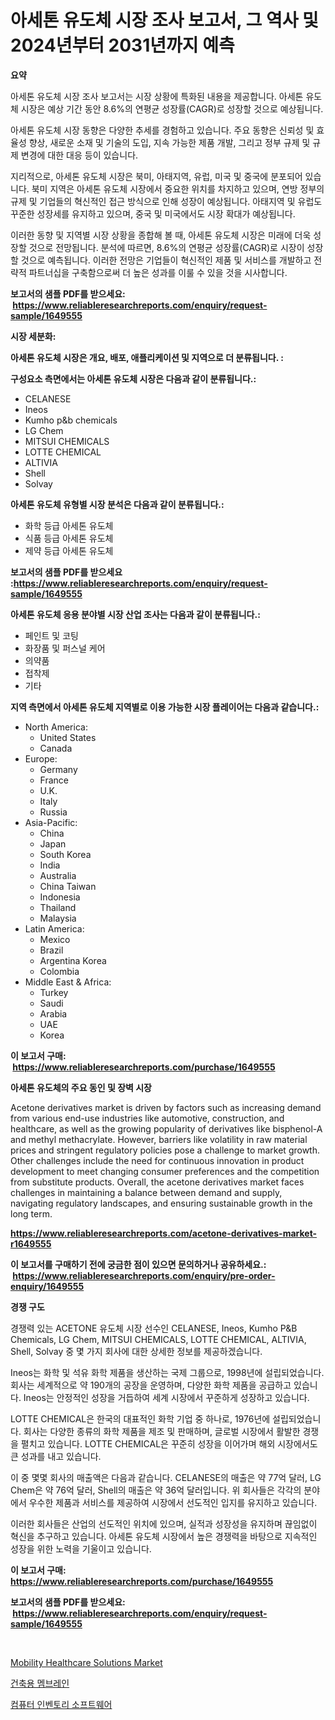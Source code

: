 <p><h1>아세톤 유도체 시장 조사 보고서, 그 역사 및 2024년부터 2031년까지 예측</h1></p><p><strong>요약</strong></p>
<p><p>아세톤 유도체 시장 조사 보고서는 시장 상황에 특화된 내용을 제공합니다. 아세톤 유도체 시장은 예상 기간 동안 8.6%의 연평균 성장률(CAGR)로 성장할 것으로 예상됩니다.</p><p>아세톤 유도체 시장 동향은 다양한 추세를 경험하고 있습니다. 주요 동향은 신뢰성 및 효율성 향상, 새로운 소재 및 기술의 도입, 지속 가능한 제품 개발, 그리고 정부 규제 및 규제 변경에 대한 대응 등이 있습니다.</p><p>지리적으로, 아세톤 유도체 시장은 북미, 아태지역, 유럽, 미국 및 중국에 분포되어 있습니다. 북미 지역은 아세톤 유도체 시장에서 중요한 위치를 차지하고 있으며, 연방 정부의 규제 및 기업들의 혁신적인 접근 방식으로 인해 성장이 예상됩니다. 아태지역 및 유럽도 꾸준한 성장세를 유지하고 있으며, 중국 및 미국에서도 시장 확대가 예상됩니다.</p><p>이러한 동향 및 지역별 시장 상황을 종합해 볼 때, 아세톤 유도체 시장은 미래에 더욱 성장할 것으로 전망됩니다. 분석에 따르면, 8.6%의 연평균 성장률(CAGR)로 시장이 성장할 것으로 예측됩니다. 이러한 전망은 기업들이 혁신적인 제품 및 서비스를 개발하고 전략적 파트너십을 구축함으로써 더 높은 성과를 이룰 수 있을 것을 시사합니다.</p></p>
<p><strong>보고서의 샘플 PDF를 받으세요: &nbsp;<a href="https://www.reliableresearchreports.com/enquiry/request-sample/1649555">https://www.reliableresearchreports.com/enquiry/request-sample/1649555</a></strong></p>
<p><strong>시장 세분화:</strong></p>
<p><strong> 아세톤 유도체 시장은 개요, 배포, 애플리케이션 및 지역으로 더 분류됩니다. :</strong></p>
<p><strong>구성요소 측면에서는 아세톤 유도체 시장은 다음과 같이 분류됩니다.:</strong></p>
<p><ul><li>CELANESE</li><li>Ineos</li><li>Kumho p&b chemicals</li><li>LG Chem</li><li>MITSUI CHEMICALS</li><li>LOTTE CHEMICAL</li><li>ALTIVIA</li><li>Shell</li><li>Solvay</li></ul></p>
<p><strong> 아세톤 유도체 유형별 시장 분석은 다음과 같이 분류됩니다.:</strong></p>
<p><ul><li>화학 등급 아세톤 유도체</li><li>식품 등급 아세톤 유도체</li><li>제약 등급 아세톤 유도체</li></ul></p>
<p><strong>보고서의 샘플 PDF를 받으세요 :<a href="https://www.reliableresearchreports.com/enquiry/request-sample/1649555">https://www.reliableresearchreports.com/enquiry/request-sample/1649555</a></strong></p>
<p><strong> 아세톤 유도체 응용 분야별 시장 산업 조사는 다음과 같이 분류됩니다.:</strong></p>
<p><ul><li>페인트 및 코팅</li><li>화장품 및 퍼스널 케어</li><li>의약품</li><li>접착제</li><li>기타</li></ul></p>
<p><strong>지역 측면에서 아세톤 유도체 지역별로 이용 가능한 시장 플레이어는 다음과 같습니다.:</strong></p>
<p><ul>
    <li>
        North America:
        <ul>
            <li>United States</li>
            <li>Canada</li>
        </ul>
    </li>
    <li>
        Europe:
        <ul>
            <li>Germany</li>
            <li>France</li>
            <li>U.K.</li>
            <li>Italy</li>
            <li>Russia</li>
        </ul>
    </li>
    <li>
        Asia-Pacific:
        <ul>
            <li>China</li>
            <li>Japan</li>
            <li>South Korea</li>
            <li>India</li>
            <li>Australia</li>
            <li>China Taiwan</li>
            <li>Indonesia</li>
            <li>Thailand</li>
            <li>Malaysia</li>
        </ul>
    </li>
    <li>
        Latin America:
        <ul>
            <li>Mexico</li>
            <li>Brazil</li>
            <li>Argentina Korea</li>
            <li>Colombia</li>
        </ul>
    </li>
    <li>
        Middle East & Africa:
        <ul>
            <li>Turkey</li>
            <li>Saudi</li>
            <li>Arabia</li>
            <li>UAE</li>
            <li>Korea</li>
        </ul>
    </li>
    </ul></p>
<p><strong>이 보고서 구매: &nbsp;<a href="https://www.reliableresearchreports.com/purchase/1649555">https://www.reliableresearchreports.com/purchase/1649555</a></strong></p>
<p><strong>아세톤 유도체의 주요 동인 및 장벽 시장</strong></p>
<p><p>Acetone derivatives market is driven by factors such as increasing demand from various end-use industries like automotive, construction, and healthcare, as well as the growing popularity of derivatives like bisphenol-A and methyl methacrylate. However, barriers like volatility in raw material prices and stringent regulatory policies pose a challenge to market growth. Other challenges include the need for continuous innovation in product development to meet changing consumer preferences and the competition from substitute products. Overall, the acetone derivatives market faces challenges in maintaining a balance between demand and supply, navigating regulatory landscapes, and ensuring sustainable growth in the long term.</p></p>
<p><strong><a href="https://www.reliableresearchreports.com/acetone-derivatives-market-r1649555">https://www.reliableresearchreports.com/acetone-derivatives-market-r1649555</a></strong></p>
<p><strong>이 보고서를 구매하기 전에 궁금한 점이 있으면 문의하거나 공유하세요.: &nbsp;<a href="https://www.reliableresearchreports.com/enquiry/pre-order-enquiry/1649555">https://www.reliableresearchreports.com/enquiry/pre-order-enquiry/1649555</a></strong></p>
<p><strong>경쟁 구도</strong></p>
<p><p>경쟁력 있는 ACETONE 유도체 시장 선수인 CELANESE, Ineos, Kumho P&B Chemicals, LG Chem, MITSUI CHEMICALS, LOTTE CHEMICAL, ALTIVIA, Shell, Solvay 중 몇 가지 회사에 대한 상세한 정보를 제공하겠습니다. </p><p>Ineos는 화학 및 석유 화학 제품을 생산하는 국제 그룹으로, 1998년에 설립되었습니다. 회사는 세계적으로 약 190개의 공장을 운영하며, 다양한 화학 제품을 공급하고 있습니다. Ineos는 안정적인 성장을 거듭하여 세계 시장에서 꾸준하게 성장하고 있습니다. </p><p>LOTTE CHEMICAL은 한국의 대표적인 화학 기업 중 하나로, 1976년에 설립되었습니다. 회사는 다양한 종류의 화학 제품을 제조 및 판매하며, 글로벌 시장에서 활발한 경쟁을 펼치고 있습니다. LOTTE CHEMICAL은 꾸준히 성장을 이어가며 해외 시장에서도 큰 성과를 내고 있습니다. </p><p>이 중 몇몇 회사의 매출액은 다음과 같습니다. CELANESE의 매출은 약 77억 달러, LG Chem은 약 76억 달러, Shell의 매출은 약 36억 달러입니다. 위 회사들은 각각의 분야에서 우수한 제품과 서비스를 제공하여 시장에서 선도적인 입지를 유지하고 있습니다. </p><p>이러한 회사들은 산업의 선도적인 위치에 있으며, 실적과 성장성을 유지하며 끊임없이 혁신을 추구하고 있습니다. 아세톤 유도체 시장에서 높은 경쟁력을 바탕으로 지속적인 성장을 위한 노력을 기울이고 있습니다.</p></p>
<p><strong>이 보고서 구매: &nbsp; <a href="https://www.reliableresearchreports.com/purchase/1649555">https://www.reliableresearchreports.com/purchase/1649555</a></strong></p>
<p><strong>보고서의 샘플 PDF를 받으세요: &nbsp;<a href="https://www.reliableresearchreports.com/enquiry/request-sample/1649555">https://www.reliableresearchreports.com/enquiry/request-sample/1649555</a></strong><strong></strong></p>
<p>&nbsp;</p>
<p><p><a href="https://invited-way-688.notion.site/Mobility-Healthcare-Solutions-Market-Report-Reveals-the-Latest-Trends-And-Growth-Opportunities-of-th-7d297681c4f7461b957e279a27da56d4">Mobility Healthcare Solutions Market</a></p><p><a href="https://medium.com/@jomosley1999/%EA%B1%B4%EC%84%A4-%EB%A7%89-%EC%8B%9C%EC%9E%A5-%EA%B7%9C%EB%AA%A8-%EC%8B%9C%EC%9E%A5-%EC%A0%84%EB%A7%9D-%EB%B0%8F-%EC%8B%9C%EC%9E%A5-%EC%98%88%EC%B8%A1-2024%EB%85%84%EB%B6%80%ED%84%B0-2031%EB%85%84%EA%B9%8C%EC%A7%80-96ac145e88b8">건축용 멤브레인</a></p><p><a href="https://medium.com/@wilsoniehn789562023/%EC%BB%B4%ED%93%A8%ED%84%B0-%EC%9D%B8%EB%B2%A4%ED%86%A0%EB%A6%AC-%EC%86%8C%ED%94%84%ED%8A%B8%EC%9B%A8%EC%96%B4-%EC%8B%9C%EC%9E%A5-%EA%B7%9C%EB%AA%A8-%EC%8B%9C%EC%9E%A5-%EC%A0%84%EB%A7%9D-%EB%B0%8F-%EC%8B%9C%EC%9E%A5-%EC%98%88%EC%B8%A1-2024%EB%85%84%EB%B6%80%ED%84%B0-2031%EB%85%84%EA%B9%8C%EC%A7%80-70d803fc55c9">컴퓨터 인벤토리 소프트웨어</a></p></p>